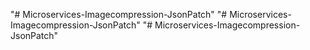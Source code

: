 "# Microservices-Imagecompression-JsonPatch" 
"# Microservices-Imagecompression-JsonPatch" 
"# Microservices-Imagecompression-JsonPatch" 
